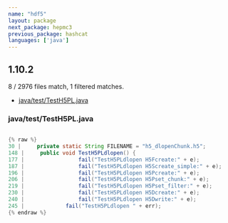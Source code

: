 ```yaml
---
name: "hdf5"
layout: package
next_package: hepmc3
previous_package: hashcat
languages: ['java']
---
```

## 1.10.2
8 / 2976 files match, 1 filtered matches.

 - [java/test/TestH5PL.java](#javatesttesth5pljava)

### java/test/TestH5PL.java

```java

{% raw %}
30 |     private static String FILENAME = "h5_dlopenChunk.h5";
148 |     public void TestH5PLdlopen() {
177 |                 fail("TestH5PLdlopen H5Fcreate:" + e);
187 |                 fail("TestH5PLdlopen H5Screate_simple:" + e);
196 |                 fail("TestH5PLdlopen H5Pcreate:" + e);
206 |                 fail("TestH5PLdlopen H5Pset_chunk:" + e);
219 |                 fail("TestH5PLdlopen H5Pset_filter:" + e);
230 |                 fail("TestH5PLdlopen H5Dcreate:" + e);
240 |                 fail("TestH5PLdlopen H5Dwrite:" + e);
245 |             fail("TestH5PLdlopen " + err);
{% endraw %}

```